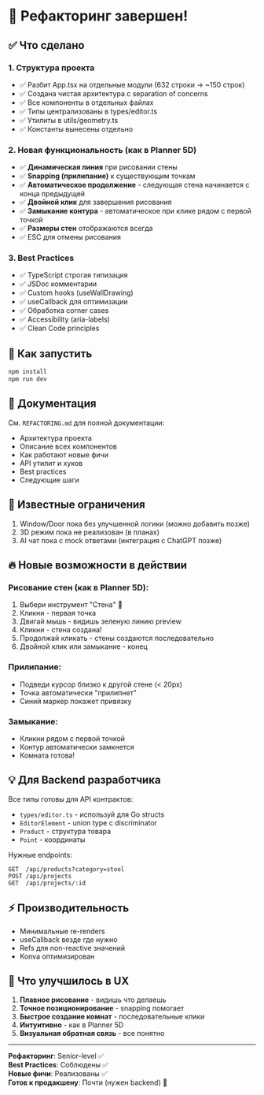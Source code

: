 # 🚀 Рефакторинг завершен!

## ✅ Что сделано

### 1. Структура проекта
- ✅ Разбит App.tsx на отдельные модули (632 строки → ~150 строк)
- ✅ Создана чистая архитектура с separation of concerns
- ✅ Все компоненты в отдельных файлах
- ✅ Типы централизованы в types/editor.ts
- ✅ Утилиты в utils/geometry.ts
- ✅ Константы вынесены отдельно

### 2. Новая функциональность (как в Planner 5D)
- ✅ **Динамическая линия** при рисовании стены
- ✅ **Snapping (прилипание)** к существующим точкам
- ✅ **Автоматическое продолжение** - следующая стена начинается с конца предыдущей
- ✅ **Двойной клик** для завершения рисования
- ✅ **Замыкание контура** - автоматическое при клике рядом с первой точкой
- ✅ **Размеры стен** отображаются всегда
- ✅ ESC для отмены рисования

### 3. Best Practices
- ✅ TypeScript строгая типизация
- ✅ JSDoc комментарии
- ✅ Custom hooks (useWallDrawing)
- ✅ useCallback для оптимизации
- ✅ Обработка corner cases
- ✅ Accessibility (aria-labels)
- ✅ Clean Code principles

## 🎯 Как запустить

```bash
npm install
npm run dev
```

## 📖 Документация

См. `REFACTORING.md` для полной документации:
- Архитектура проекта
- Описание всех компонентов
- Как работают новые фичи
- API утилит и хуков
- Best practices
- Следующие шаги

## 🐛 Известные ограничения

1. Window/Door пока без улучшенной логики (можно добавить позже)
2. 3D режим пока не реализован (в планах)
3. AI чат пока с mock ответами (интеграция с ChatGPT позже)

## 🔥 Новые возможности в действии

### Рисование стен (как в Planner 5D):

1. Выбери инструмент "Стена" 🧱
2. Кликни - первая точка
3. Двигай мышь - видишь зеленую линию preview
4. Кликни - стена создана!
5. Продолжай кликать - стены создаются последовательно
6. Двойной клик или замыкание - конец

### Прилипание:

- Подведи курсор близко к другой стене (< 20px)
- Точка автоматически "прилипнет"
- Синий маркер покажет привязку

### Замыкание:

- Кликни рядом с первой точкой
- Контур автоматически замкнется
- Комната готова!

## 💡 Для Backend разработчика

Все типы готовы для API контрактов:
- `types/editor.ts` - используй для Go structs
- `EditorElement` - union type с discriminator
- `Product` - структура товара
- `Point` - координаты

Нужные endpoints:
```
GET  /api/products?category=stool
POST /api/projects
GET  /api/projects/:id
```

## ⚡ Производительность

- Минимальные re-renders
- useCallback везде где нужно
- Refs для non-reactive значений
- Konva оптимизирован

## 🎨 Что улучшилось в UX

1. **Плавное рисование** - видишь что делаешь
2. **Точное позиционирование** - snapping помогает
3. **Быстрое создание комнат** - последовательные клики
4. **Интуитивно** - как в Planner 5D
5. **Визуальная обратная связь** - все понятно

---

**Рефакторинг**: Senior-level ✅  
**Best Practices**: Соблюдены ✅  
**Новые фичи**: Реализованы ✅  
**Готов к продакшену**: Почти (нужен backend) 🚀
